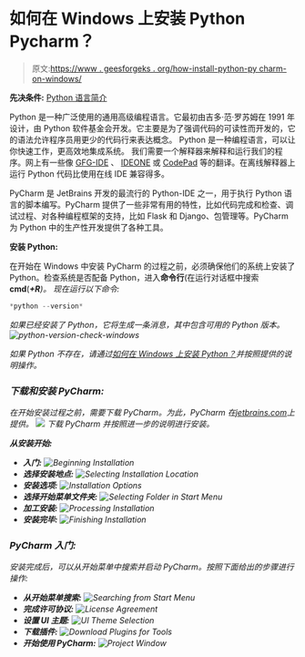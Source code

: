 # 如何在 Windows 上安装 Python Pycharm？

> 原文:[https://www . geesforgeks . org/how-install-python-py charm-on-windows/](https://www.geeksforgeeks.org/how-to-install-python-pycharm-on-windows/)

**先决条件:** [Python 语言简介](https://www.geeksforgeeks.org/python-language-introduction/)

Python 是一种广泛使用的通用高级编程语言。它最初由吉多·范·罗苏姆在 1991 年设计，由 Python 软件基金会开发。它主要是为了强调代码的可读性而开发的，它的语法允许程序员用更少的代码行来表达概念。
Python 是一种编程语言，可以让你快速工作，更高效地集成系统。
我们需要一个解释器来解释和运行我们的程序。网上有一些像 [GFG-IDE](https://ide.geeksforgeeks.org/) 、 [IDEONE](http://ideone.com/) 或 [CodePad](http://codepad.org/) 等的翻译。在离线解释器上运行 Python 代码比使用在线 IDE 兼容得多。

PyCharm 是 JetBrains 开发的最流行的 Python-IDE 之一，用于执行 Python 语言的脚本编写。PyCharm 提供了一些非常有用的特性，比如代码完成和检查、调试过程、对各种编程框架的支持，比如 Flask 和 Django、包管理等。PyCharm 为 Python 中的生产性开发提供了各种工具。

**安装 Python:**

在开始在 Windows 中安装 PyCharm 的过程之前，必须确保他们的系统上安装了 Python。检查系统是否配备 Python，进入**命令行**(在运行对话框中搜索**cmd**(<link rel="stylesheet" href="https://maxcdn.bootstrapcdn.com/font-awesome/4.6.1/css/font-awesome.min.css">***+R**)。
现在运行以下命令:*

```py
*python --version* 
```

*如果已经安装了 Python，它将生成一条消息，其中包含可用的 Python 版本。
![python-version-check-windows](img/f043c863fd321148a5b2fceda1b1111c.png)*

*如果 Python 不存在，请通过[如何在 Windows 上安装 Python？](https://www.geeksforgeeks.org/how-to-install-python-on-windows/)并按照提供的说明操作。*

### *下载和安装 PyCharm:*

*在开始安装过程之前，需要下载 PyCharm。为此，PyCharm 在[jetbrains.com](https://www.jetbrains.com/pycharm/download/#section=windows)上提供。
![](img/35fe0ae89a3d7c80bca1762185dee1e2.png)
下载 PyCharm 并按照进一步的说明进行安装。*

***从安装开始:***

*   ***入门:**
    ![Beginning Installation](img/37d02b439be49fbb8dfedcf56e0e8ec2.png)*
*   ***选择安装地点:**
    ![Selecting Installation Location](img/2f387e8975ff8976ce89a02452474e63.png)*
*   ***安装选项:**
    ![Installation Options](img/53f79c3bcbc0ce00a390f58360cc5bef.png)*
*   ***选择开始菜单文件夹:**
    ![Selecting Folder in Start Menu](img/d66edccd6c7d4f3eec1a0923ad36ea85.png)*
*   ***加工安装:**
    ![Processing Installation](img/b06bc304631ec2b6784f0d1761aedd2d.png)*
*   ***安装完毕:**
    ![Finishing Installation](img/147d52105b0b52da4564918e32b73c34.png)*

### *PyCharm 入门:*

*安装完成后，可以从开始菜单中搜索并启动 PyCharm。按照下面给出的步骤进行操作:*

*   ***从开始菜单搜索:**
    ![Searching from Start Menu](img/0d9aa25b6e0ac9dfd2e6f0395e637457.png)*
*   ***完成许可协议:**
    ![License Agreement](img/6007c674b6b5ba402e2573463fcbba85.png)*
*   ***设置 UI 主题:**
    ![UI Theme Selection](img/df259c3c1c2bfc72dbe8feac018621a1.png)*
*   ***下载插件:**
    ![Download Plugins for Tools](img/866b824e3417742ebefa088f35a901dd.png)*
*   ***开始使用 PyCharm:**
    ![Project Window](img/e1b53fcc806e728badb0ce0f6ec18529.png)*